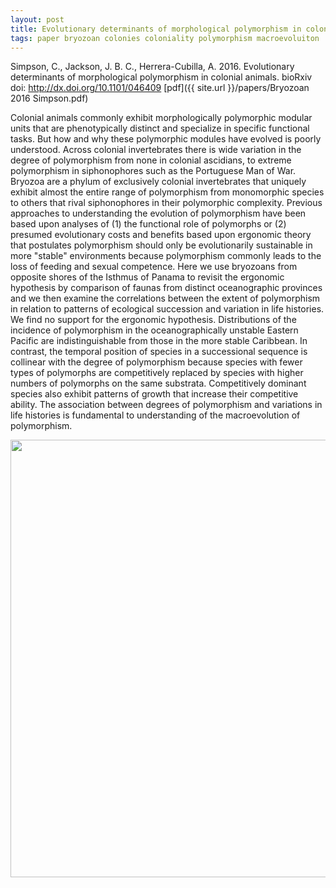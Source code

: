 ```yaml
---
layout: post
title: Evolutionary determinants of morphological polymorphism in colonial animals
tags: paper bryozoan colonies coloniality polymorphism macroevoluiton
---
```


Simpson, C., Jackson, J. B. C., Herrera-Cubilla, A. 2016. Evolutionary determinants of morphological polymorphism in colonial animals. bioRxiv doi: http://dx.doi.org/10.1101/046409 [pdf]({{ site.url }}/papers/Bryozoan 2016 Simpson.pdf)

Colonial animals commonly exhibit morphologically polymorphic modular units that are phenotypically distinct and specialize in specific functional tasks. But how and why these polymorphic modules have evolved is poorly understood. Across colonial invertebrates there is wide variation in the degree of polymorphism from none in colonial ascidians, to extreme polymorphism in siphonophores such as the Portuguese Man of War. Bryozoa are a phylum of exclusively colonial invertebrates that uniquely exhibit almost the entire range of polymorphism from monomorphic species to others that rival siphonophores in their polymorphic complexity. Previous approaches to understanding the evolution of polymorphism have been based upon analyses of (1) the functional role of polymorphs or (2) presumed evolutionary costs and benefits based upon ergonomic theory that postulates polymorphism should only be evolutionarily sustainable in more "stable" environments because polymorphism commonly leads to the loss of feeding and sexual competence. Here we use bryozoans from opposite shores of the Isthmus of Panama to revisit the ergonomic hypothesis by comparison of faunas from distinct oceanographic provinces and we then examine the correlations between the extent of polymorphism in relation to patterns of ecological succession and variation in life histories. We find no support for the ergonomic hypothesis. Distributions of the incidence of polymorphism in the oceanographically unstable Eastern Pacific are indistinguishable from those in the more stable Caribbean. In contrast, the temporal position of species in a successional sequence is collinear with the degree of polymorphism because species with fewer types of polymorphs are competitively replaced by species with higher numbers of polymorphs on the same substrata. Competitively dominant species also exhibit patterns of growth that increase their competitive ability. The association between degrees of polymorphism and variations in life histories is fundamental to understanding of the macroevolution of polymorphism.


 <img src="/assets/img/Figure 1.png"  width = "700px"/>


